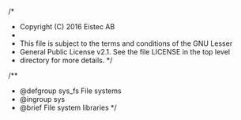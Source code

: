 /*
 * Copyright (C) 2016 Eistec AB
 *
 * This file is subject to the terms and conditions of the GNU Lesser
 * General Public License v2.1. See the file LICENSE in the top level
 * directory for more details.
 */

/**
 * @defgroup    sys_fs File systems
 * @ingroup     sys
 * @brief       File system libraries
 */
